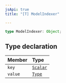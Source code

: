 ```yaml
---
jsApi: true
title: "[T] ModelIndexer"

---
```

```ts
type ModelIndexer: Object;
```

## Type declaration

| Member | Type |
| :------ | :------ |
| `key` | [`Scalar`](../interfaces/Scalar.md) |
| `value` | [`Type`](Type.md) |
